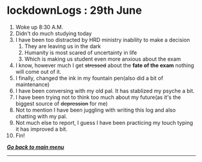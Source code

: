# lockdownLogs : 29th June

1. Woke up 8:30 A.M.
2. Didn't do much studying today
3. I have been too distracted by HRD ministry inability to make a decision
   1. They are leaving us in the dark
   2. Humanity is most scared of uncertainty in life
   3. Which is making us student even more anxious about the exam
4. I know, however much I get ~~stressed~~ about the **fate of the exam** nothing will come out of it.
5. I finally, changed the ink in my fountain pen(also did a bit of maintenance)
6. I have been conversing with my old pal. It has stablized my psyche a bit.
7. I have been trying not to think too much about my future(as it's the biggest source of ~~depression~~ for me)
8. Not to mention I have been juggling with writing this log and also chatting with my pal.
9. Not much else to report, I guess I have been practicing my touch typing it has improved a bit.
10. Fin!

[**_Go back to main menu_**](../README.md)

---
